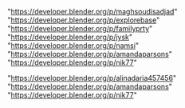 "https://developer.blender.org/p/maghsoudisadjad"
"https://developer.blender.org/p/explorebase"
"https://developer.blender.org/p/familyprty"
"https://developer.blender.org/p/jysk"
"https://developer.blender.org/p/namsi"
"https://developer.blender.org/p/amandaparsons"
"https://developer.blender.org/p/nik77"
 
"https://developer.blender.org/p/alinadaria457456"
"https://developer.blender.org/p/amandaparsons"
"https://developer.blender.org/p/nik77"
 
